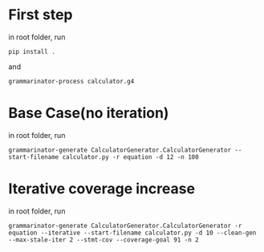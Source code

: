 # First step

in root folder, run

`pip install .`

and

`grammarinator-process calculator.g4`

# Base Case(no iteration)

in root folder, run

`grammarinator-generate CalculatorGenerator.CalculatorGenerator --start-filename calculator.py -r equation -d 12 -n 100`

# Iterative coverage increase

in root folder, run

`grammarinator-generate CalculatorGenerator.CalculatorGenerator -r equation --iterative --start-filename calculator.py -d 10 --clean-gen --max-stale-iter 2 --stmt-cov --coverage-goal 91 -n 2`
